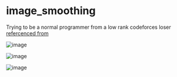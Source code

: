# image_smoothing
Trying to be a normal programmer from a low rank codeforces loser
[refercenced from](https://www.sciencedirect.com/science/article/abs/pii/S1077314207001385)


![image](https://github.com/ga544523/school_project_image_smoothing/blob/main/result/smooth1.PNG?raw=true)



![image](https://github.com/ga544523/school_project_image_smoothing/blob/main/result/smooth2.PNG?raw=true)


![image](https://github.com/ga544523/school_project_image_smoothing/blob/main/result/smooth3.PNG?raw=true)
